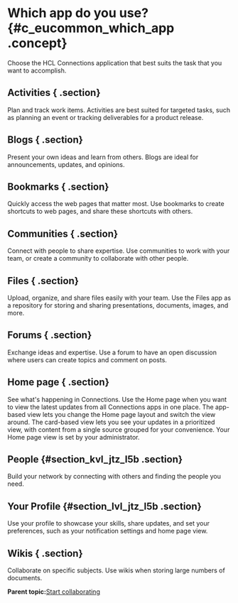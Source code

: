 # Which app do you use? {#c_eucommon_which_app .concept}

Choose the HCL Connections application that best suits the task that you want to accomplish.

## Activities { .section}

Plan and track work items. Activities are best suited for targeted tasks, such as planning an event or tracking deliverables for a product release.

## Blogs { .section}

Present your own ideas and learn from others. Blogs are ideal for announcements, updates, and opinions.

## Bookmarks { .section}

Quickly access the web pages that matter most. Use bookmarks to create shortcuts to web pages, and share these shortcuts with others.

## Communities { .section}

Connect with people to share expertise. Use communities to work with your team, or create a community to collaborate with other people.

## Files { .section}

Upload, organize, and share files easily with your team. Use the Files app as a repository for storing and sharing presentations, documents, images, and more.

## Forums { .section}

Exchange ideas and expertise. Use a forum to have an open discussion where users can create topics and comment on posts.

## Home page { .section}

See what's happening in Connections. Use the Home page when you want to view the latest updates from all Connections apps in one place. The app-based view lets you change the Home page layout and switch the view around. The card-based view lets you see your updates in a prioritized view, with content from a single source grouped for your convenience. Your Home page view is set by your administrator.

## People {#section_kvl_jtz_l5b .section}

Build your network by connecting with others and finding the people you need.

## Your Profile {#section_lvl_jtz_l5b .section}

Use your profile to showcase your skills, share updates, and set your preferences, such as your notification settings and home page view.

## Wikis { .section}

Collaborate on specific subjects. Use wikis when storing large numbers of documents.

**Parent topic:**[Start collaborating](../eucommon/c_eucommon_connecting_people.md)

